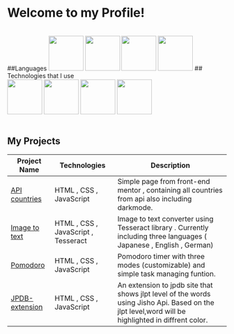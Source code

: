 
# Welcome to my Profile!
<br>
##Languages
  <img height="80" src="https://upload.wikimedia.org/wikipedia/commons/7/7d/National_Flag_of_Poland.png">
  <img height="80" src="https://th.bing.com/th/id/R.4538343121bbbdb4567f4f84939d7cf7?rik=tXYzzosmKWjTsw&riu=http%3a%2f%2f1.bp.blogspot.com%2f-MpEVFMYWmoU%2fUPJ_zq9m_jI%2fAAAAAAAAFR8%2fEbVMdTciKlo%2fs1600%2fFlag_great_britain%2bhd%2bwallpapers.png&ehk=DXo8k4GW5AE7YFGJMEvhNKMKPb7k%2bF2eAXDgGVJttBQ%3d&risl=&pid=ImgRaw&r=0">
  <img height="80" src="https://upload.wikimedia.org/wikipedia/en/thumb/9/9e/Flag_of_Japan.svg/1200px-Flag_of_Japan.svg.png">
  <img height="80" src="https://th.bing.com/th/id/OIP.Zj6tCyQ1eqJENG9IXEH-1QHaEc?rs=1&pid=ImgDetMain">
## Technologies that I use                                                                                                                                                                                                                              
<br/>
<div width="100%">
  <img height="80" src="https://user-images.githubusercontent.com/125974589/224845400-7f32f10f-c890-4173-b737-975e8ef0eb6a.png">
  <img height="80" src="https://user-images.githubusercontent.com/125974589/224845892-84c992f3-fe94-44ee-81d3-10e4260693a7.png">
  <img height="80" src="https://static-00.iconduck.com/assets.00/node-js-icon-454x512-nztofx17.png">
  <img height="80" src="https://upload.wikimedia.org/wikipedia/commons/thumb/c/c3/Python-logo-notext.svg/115px-Python-logo-notext.svg.png">
</div>

<br/>

## My Projects
| Project Name                                                                               | Technologies                                                   | Description                                                                                       |
| ------------------------------------------------------------------------------------------ | -------------------------------------------------------------- | ------------------------------------------------------------------------------------------------- |
| <a href="https://github.com/blokzz/api-countries">API countries  </a>                      | HTML , CSS , JavaScript                                        | Simple page from front-end mentor , containing all countries from api also including darkmode.    |
| <a href="https://github.com/blokzz/Tesseract">Image to text   </a>                         | HTML , CSS , JavaScript , Tesseract                            | Image to text converter using Tesseract library . Currently including three languages ( Japanese , English , German) |
| <a href="https://github.com/blokzz/Pomodoro">Pomodoro</a>                                  | HTML , CSS , JavaScript                                        | Pomodoro timer with three modes (customizable) and simple task managing funtion.                   |
| <a href="https://github.com/blokzz/Jpdb-extension">JPDB-extension</a>                      | HTML , CSS , JavaScript                                        | An extension to jpdb site that shows jlpt level of the words using Jisho Api. Based on the jlpt level,word will be highlighted in diffrent color. |
</div>

